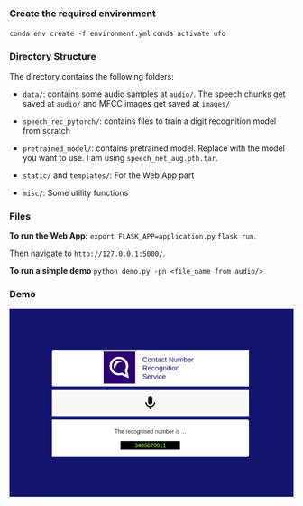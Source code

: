 ### Create the required environment

`conda env create -f environment.yml`
`conda activate ufo`

### Directory Structure

The directory contains the following folders:

* `data/`: contains some audio samples at `audio/`. The speech chunks get saved at `audio/` and MFCC images get saved at `images/`

* `speech_rec_pytorch/`: contains files to train a digit recognition model from scratch

* `pretrained_model/`: contains pretrained model. Replace with the model you want to use. I am using `speech_net_aug.pth.tar`.

* `static/` and `templates/`: For the Web App part

* `misc/`: Some utility functions


### Files

**To run the Web App:**
 `export FLASK_APP=application.py` 
 `flask run`. 

Then navigate to `http://127.0.0.1:5000/`.

**To run a simple demo**
`python demo.py -pn <file_name from audio/>`

### Demo

![image.png](contact.png)

